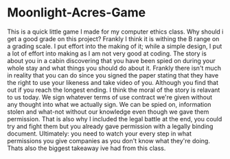 # Moonlight-Acres-Game
This is a quick little game I made for my computer ethics class. 
Why should i get a good grade on this project? Frankly I think it is withing the B range on a grading scale. I put effort into the making of it; while a simple design, I put a lot of effort into making as I am not very good at coding. The story is about you in a cabin discovering that you have been spied on during your whole stay and what things you should do about it. Frankly there isn't much in reality that you can do since you signed the paper stating that they have the right to use your likeness and take video of you. Although you find that out if you reach the longest ending. I think the moral of the story is relavant to us today. We sign whatever terms of use contract we're given without any thought into what we actually sign. We can be spied on, information stolen and what-not without our knowledge even though we gave them permission. That is also why I included the legal battle at the end, you could try and fight them but you already gave permission with a legally binding document. Ultimately: you need to watch your every step in what permissions you give companies as you don't know what they're doing. Thats also the biggest takeaway ive had from this class.
